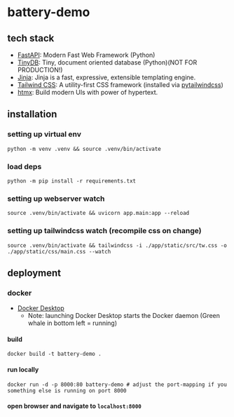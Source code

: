 # battery-demo

## tech stack

- [FastAPI](https://fastapi.tiangolo.com/): Modern Fast Web Framework (Python)
- [TinyDB](https://tinydb.readthedocs.io/en/latest/index.html): Tiny, document oriented database (Python)(NOT FOR PRODUCTION!)
- [Jinja](https://jinja.palletsprojects.com/en/3.1.x/): Jinja is a fast, expressive, extensible templating engine.
- [Tailwind CSS](https://tailwindcss.com/): A utility-first CSS framework (installed via [pytailwindcss](https://pypi.org/project/pytailwindcss/))
- [htmx](https://htmx.org/): Build modern UIs with power of hypertext.

## installation

### setting up virtual env

```
python -m venv .venv && source .venv/bin/activate
```

### load deps

```
python -m pip install -r requirements.txt
```

### setting up webserver watch

```
source .venv/bin/activate && uvicorn app.main:app --reload
```

### setting up tailwindcss watch (recompile css on change)

```
source .venv/bin/activate && tailwindcss -i ./app/static/src/tw.css -o ./app/static/css/main.css --watch

```

## deployment

### docker

- [Docker Desktop](https://www.docker.com/products/docker-desktop/)
  - Note: launching Docker Desktop starts the Docker daemon (Green whale in bottom left = running)

#### build

```
docker build -t battery-demo .
```

#### run locally

```
docker run -d -p 8000:80 battery-demo # adjust the port-mapping if you something else is running on port 8000
```

#### open browser and navigate to `localhost:8000`
